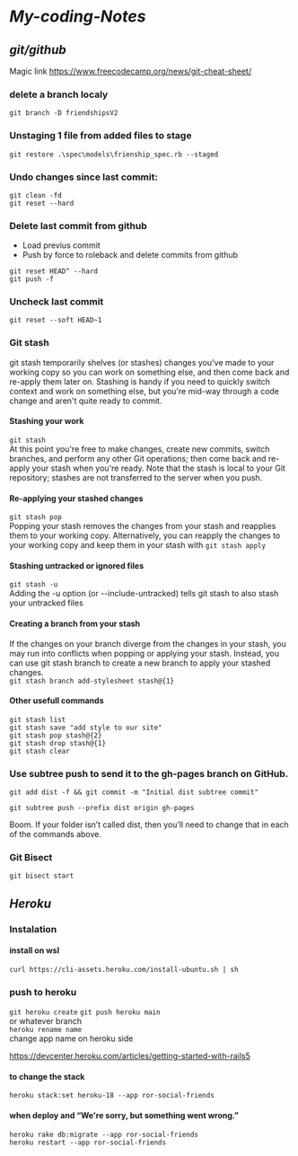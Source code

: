 # **_My-coding-Notes_**

## **_git/github_**
Magic link
https://www.freecodecamp.org/news/git-cheat-sheet/

### delete a branch localy
```git branch -D friendshipsV2```

### Unstaging 1 file from added files to stage

```git restore .\spec\models\frienship_spec.rb --staged```

### Undo changes since last commit:

```git clean -fd```
<br>
```git reset --hard```

### Delete last commit from github

- Load previus commit
- Push by force to roleback and delete commits from github

```git reset HEAD^ --hard```<br>
```git push -f```

### Uncheck last commit

```git reset --soft HEAD~1```

### Git stash
git stash temporarily shelves (or stashes) changes you've made to your working copy so you can work on something else, and then come back and re-apply them later on. Stashing is handy if you need to quickly switch context and work on something else, but you're mid-way through a code change and aren't quite ready to commit.

#### Stashing your work<br>
```git stash```<br>
At this point you're free to make changes, create new commits, switch branches, and perform any other Git operations; then come back and re-apply your stash when you're ready. Note that the stash is local to your Git repository; stashes are not transferred to the server when you push.

#### Re-applying your stashed changes<br>
```git stash pop```<br>
Popping your stash removes the changes from your stash and reapplies them to your working copy. Alternatively, you can reapply the changes to your working copy and keep them in your stash with ```git stash apply```

#### Stashing untracked or ignored files<br>
```git stash -u```<br>
Adding the -u option (or --include-untracked) tells git stash to also stash your untracked files

#### Creating a branch from your stash
If the changes on your branch diverge from the changes in your stash, you may run into conflicts when popping or applying your stash. Instead, you can use git stash branch to create a new branch to apply your stashed changes.<br>
```git stash branch add-stylesheet stash@{1}```<br>

#### Other usefull commands<br>
```git stash list```<br>
```git stash save "add style to our site"```<br>
```git stash pop stash@{2}```<br>
```git stash drop stash@{1}```<br>
```git stash clear```<br>

### Use subtree push to send it to the gh-pages branch on GitHub.
```
git add dist -f && git commit -m "Initial dist subtree commit"
```

```
git subtree push --prefix dist origin gh-pages
```
Boom. If your folder isn’t called dist, then you’ll need to change that in each of the commands above.

### Git Bisect
```git bisect start```

## **_Heroku_**

### Instalation
#### install on wsl 
```
curl https://cli-assets.heroku.com/install-ubuntu.sh | sh
```

### push to heroku
```git heroku create```
```git push heroku main```<br>
or whatever branch<br>
```heroku rename name```<br> change app name on heroku side

https://devcenter.heroku.com/articles/getting-started-with-rails5

#### to change the stack 
```heroku stack:set heroku-18 --app ror-social-friends```

#### when deploy and “We're sorry, but something went wrong.”
```heroku rake db:migrate --app ror-social-friends```<br>
```heroku restart --app ror-social-friends```
